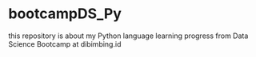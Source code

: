 # bootcampDS_Py
this repository is about my Python language learning progress from Data Science Bootcamp at dibimbing.id
